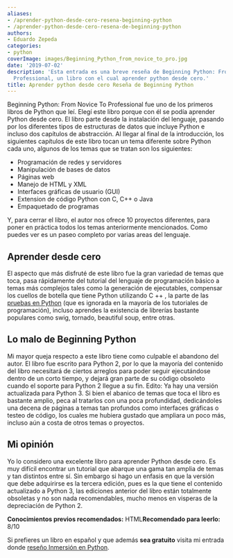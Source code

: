 ```yaml
---
aliases:
- /aprender-python-desde-cero-resena-beginning-python
- /aprender-python-desde-cero-resena-de-beginning-python
authors:
- Eduardo Zepeda
categories:
- python
coverImage: images/Beginning_Python_from_novice_to_pro.jpg
date: '2019-07-02'
description: 'Esta entrada es una breve reseña de Beginning Python: From Novice To
  Professional, un libro con el cual aprender python desde cero.'
title: Aprender python desde cero Reseña de Beginning Python
---
```


Beginning Python: From Novice To Professional fue uno de los primeros libros de Python que leí. Elegí este libro porque con él se podía aprender Python desde cero. El libro parte desde la instalación del lenguaje, pasando por los diferentes tipos de estructuras de datos que incluye Python e incluso dos capítulos de abstracción. Al llegar al final de la introducción, los siguientes capítulos de este libro tocan un tema diferente sobre Python cada uno, algunos de los temas que se tratan son los siguientes:

- Programación de redes y servidores
- Manipulación de bases de datos
- Páginas web
- Manejo de HTML y XML
- Interfaces gráficas de usuario (GUI)
- Extension de código Python con C, C++ o Java
- Empaquetado de programas

Y, para cerrar el libro, el autor nos ofrece 10 proyectos diferentes, para poner en práctica todos los temas anteriormente mencionados. Como puedes ver es un paseo completo por varias areas del lenguaje.

## Aprender desde cero

El aspecto que más disfruté de este libro fue la gran variedad de temas que toca, pasa rápidamente del tutorial del lenguaje de programación básico a temas más complejos tales como la generación de ejecutables, compensar los cuellos de botella que tiene Python utilizando C ++ , la parte de las [pruebas en Python](/es/unittest-python-valen-la-pena-los-tests-en-python/) (que es ignorada en la mayoría de los tutoriales de programación), incluso aprendes la existencia de librerías bastante populares como swig, tornado, beautiful soup, entre otras.

## Lo malo de Beginning Python

Mi mayor queja respecto a este libro tiene como culpable el abandono del autor. El libro fue escrito para Python 2, por lo que la mayoría del contenido del libro necesitará de ciertos arreglos para poder seguir ejecutándose dentro de un corto tiempo, y dejará gran parte de su código obsoleto cuando el soporte para Python 2 llegue a su fin. Edito: Ya hay una versión actualizada para Python 3. Si bien el abanico de temas que toca el libro es bastante amplio, peca al tratarlos con una poca profundidad, dedicándoles una decena de páginas a temas tan profundos como interfaces gráficas o testeo de código, los cuales me hubiera gustado que ampliara un poco más, incluso aún a costa de otros temas o proyectos.

## Mi opinión

Yo lo considero una excelente libro para aprender Python desde cero. Es muy difícil encontrar un tutorial que abarque una gama tan amplia de temas y tan distintos entre sí. Sin embargo si hago un enfasis en que la versión que debe adquirirse es la tercera edición, pues es la que tiene el contenido actualizado a Python 3, las ediciones anterior del libro están totalmente obsoletas y no son nada recomendables, mucho menos en visperas de la depreciación de Python 2.

**Conocimientos previos recomendados:** HTML**Recomendado para leerlo:** 8/10

Si prefieres un libro en español y que además **sea gratuito** visita mi entrada donde [reseño Inmersión en Python](/es/aprende-python-desde-cero-con-este-libro-gratuito/).
